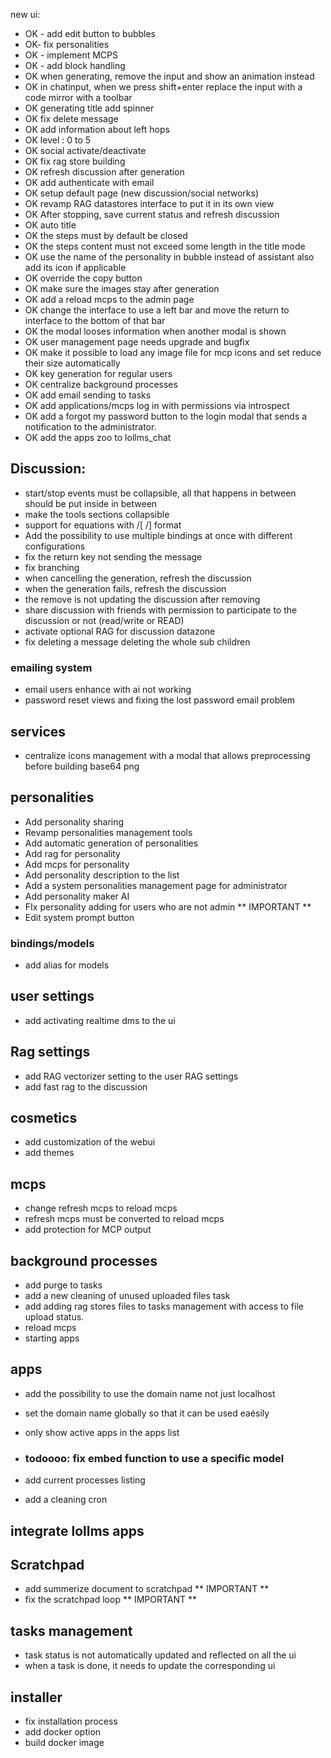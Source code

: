 new ui:

- OK - add edit button to bubbles
- OK- fix personalities
- OK - implement MCPS
- OK - add <think> block handling
- OK when generating, remove the input and show an animation instead
- OK in chatinput, when we press shift+enter replace the input with a code mirror with a toolbar
- OK generating title add spinner 
- OK fix delete message
- OK add information about left hops
- OK level : 0 to 5
- OK social activate/deactivate
- OK fix rag store building
- OK refresh discussion after generation
- OK add authenticate with email
- OK setup default page (new discussion/social networks)
- OK revamp RAG datastores interface to put it in its own view
- OK After stopping, save current status and refresh discussion
- OK auto title
- OK the steps must by default be closed
- OK the steps content must not exceed some length in the title mode
- OK use the name of the personality in bubble instead of assistant also add its icon if applicable
- OK override the copy button
- OK make sure the images stay after generation
- OK add a reload mcps to the admin page
- OK change the interface to use a left bar and move the return to interface to the bottom of that bar
- OK the modal looses information when another modal is shown
- OK user management page needs upgrade and bugfix
- OK make it possible to load any image file for mcp icons and set reduce their size automatically
- OK key generation for regular users
- OK centralize background processes
- OK add email sending to tasks
- OK add applications/mcps log in with permissions via introspect
- OK add a forgot my password button to the login modal that sends a notification to the administrator.
- OK add the apps zoo to lollms_chat


## Discussion:
- start/stop events must be collapsible, all that happens in between should be put inside in between
- make the tools sections collapsible
- support for equations with /[ /] format
- Add the possibility to use multiple bindings at once with different configurations
- fix the return key not sending the message
- fix branching
- when cancelling the generation, refresh the discussion
- when the generation fails, refresh the discussion
- the remove is not updating the discussion after removing
- share discussion with friends with permission to participate to the discussion or not (read/write or READ)
- activate optional RAG for discussion datazone
- fix deleting a message deleting the whole sub children

### emailing system
- email users enhance with ai not working
- password reset views and fixing the lost password email problem


## services
- centralize icons management with a modal that allows preprocessing before building base64 png

  
## personalities
- Add personality sharing
- Revamp personalities management tools
- Add automatic generation of personalities
- Add rag for personality
- Add mcps for personality
- Add personality description to the list
- Add a system personalities management page for administrator
- Add personality maker AI
- FIx personality adding for users who are not admin ** IMPORTANT **
- Edit system prompt button
  
### bindings/models
- add alias for models


## user settings
- add activating realtime dms to the ui
  
## Rag settings 
- add RAG vectorizer setting to the user RAG settings
- add fast rag to the discussion

## cosmetics
- add customization of the webui
- add themes


## mcps
- change refresh mcps to reload mcps
- refresh mcps must be converted to reload mcps
- add protection for MCP output

## background processes
- add purge to tasks
- add a new cleaning of unused uploaded files task
- add adding rag stores files to tasks management with access to file upload status.
- reload mcps
- starting apps

## apps
- add the possibility to use the domain name not just localhost
- set the domain name globally so that it can be used eaésily
- only show active apps in the apps list

- ### todoooo: fix embed function to use a specific model
- add current processes listing
- add a cleaning cron

## integrate lollms apps

## Scratchpad
- add summerize document to scratchpad ** IMPORTANT **
- fix the scratchpad loop ** IMPORTANT **

## tasks management
- task status is not automatically updated and reflected on all the ui
- when a task is done, it needs to update the corresponding ui


## installer
- fix installation process
- add docker option
- build docker image